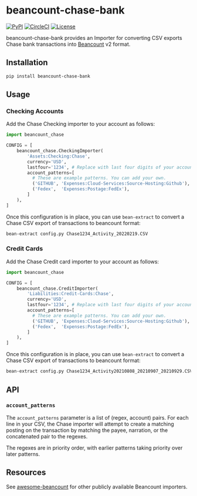 # beancount-chase-bank

[![PyPI](https://img.shields.io/pypi/v/beancount-chase-bank)](https://pypi.org/project/beancount-chase-bank/)
[![CircleCI](https://circleci.com/gh/mtlynch/beancount-chase-bank.svg?style=svg)](https://circleci.com/gh/mtlynch/beancount-chase-bank)
[![License](http://img.shields.io/:license-mit-blue.svg?style=flat-square)](LICENSE)

beancount-chase-bank provides an Importer for converting CSV exports Chase bank transactions into [Beancount](https://github.com/beancount/beancount) v2 format.

## Installation

```bash
pip install beancount-chase-bank
```

## Usage

### Checking Accounts

Add the Chase Checking importer to your account as follows:

```python
import beancount_chase

CONFIG = [
    beancount_chase.CheckingImporter(
        'Assets:Checking:Chase',
        currency='USD',
        lastfour='1234', # Replace with last four digits of your account
        account_patterns=[
          # These are example patterns. You can add your own.
          ('GITHUB', 'Expenses:Cloud-Services:Source-Hosting:Github'),
          ('Fedex',  'Expenses:Postage:FedEx'),
        ]
    ),
]
```

Once this configuration is in place, you can use `bean-extract` to convert a Chase CSV export of transactions to beancount format:

```bash
bean-extract config.py Chase1234_Activity_20220219.CSV
```

### Credit Cards

Add the Chase Credit card importer to your account as follows:

```python
import beancount_chase

CONFIG = [
    beancount_chase.CreditImporter(
        'Liabilities:Credit-Cards:Chase',
        currency='USD',
        lastfour='1234', # Replace with last four digits of your account
        account_patterns=[
          # These are example patterns. You can add your own.
          ('GITHUB', 'Expenses:Cloud-Services:Source-Hosting:Github'),
          ('Fedex',  'Expenses:Postage:FedEx'),
        ]
    ),
]
```
Once this configuration is in place, you can use `bean-extract` to convert a Chase CSV export of transactions to beancount format:

```bash
bean-extract config.py Chase1234_Activity20210808_20210907_20210929.CSV
```

## API

### `account_patterns`

The `account_patterns` parameter is a list of (regex, account) pairs. For each line in your CSV, the Chase importer will attempt to create a matching posting on the transaction by matching the payee, narration, or the concatenated pair to the regexes.

The regexes are in priority order, with earlier patterns taking priority over later patterns.

## Resources

See [awesome-beancount](https://awesome-beancount.com/) for other publicly available Beancount importers.
